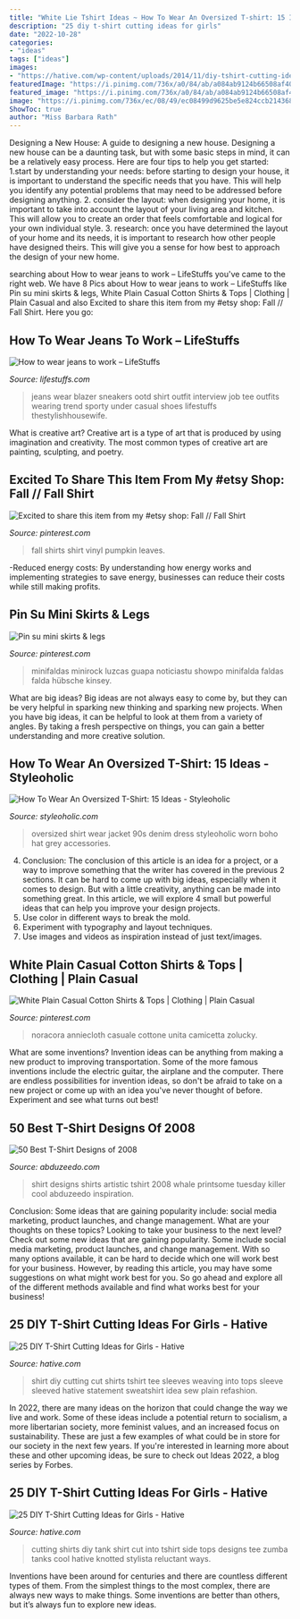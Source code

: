 ```yaml
---
title: "White Lie Tshirt Ideas ~ How To Wear An Oversized T-shirt: 15 Ideas"
description: "25 diy t-shirt cutting ideas for girls"
date: "2022-10-28"
categories:
- "ideas"
tags: ["ideas"]
images:
- "https://hative.com/wp-content/uploads/2014/11/diy-tshirt-cutting-ideas/22-cutting-shirts-into-tank-tops.jpg"
featuredImage: "https://i.pinimg.com/736x/a0/84/ab/a084ab9124b66508af40a2ab7fb058ec.jpg"
featured_image: "https://i.pinimg.com/736x/a0/84/ab/a084ab9124b66508af40a2ab7fb058ec.jpg"
image: "https://i.pinimg.com/736x/ec/08/49/ec08499d9625be5e824ccb214368e5d5.jpg"
ShowToc: true
author: "Miss Barbara Rath"
---
```



Designing a New House: A guide to designing a new house.
Designing a new house can be a daunting task, but with some basic steps in mind, it can be a relatively easy process. Here are four tips to help you get started: 1.start by understanding your needs: before starting to design your house, it is important to understand the specific needs that you have. This will help you identify any potential problems that may need to be addressed before designing anything. 2. consider the layout: when designing your home, it is important to take into account the layout of your living area and kitchen. This will allow you to create an order that feels comfortable and logical for your own individual style. 3. research: once you have determined the layout of your home and its needs, it is important to research how other people have designed theirs. This will give you a sense for how best to approach the design of your new home. 
	

		
searching about How to wear jeans to work – LifeStuffs you've came to the right web. We have 8 Pics about How to wear jeans to work – LifeStuffs like Pin su mini skirts &amp; legs, White Plain Casual Cotton Shirts &amp; Tops | Clothing | Plain Casual and also Excited to share this item from my #etsy shop: Fall // Fall Shirt. Here you go:
		
    
## How To Wear Jeans To Work – LifeStuffs

<img loading=lazy src="http://lifestuffs.com/wp-content/uploads/2015/02/Black-Blazer-White-T-Shirt-Jeans.jpg" onerror="this.onerror=null;this.src='https://tse2.mm.bing.net/th?id=OIP.E6gICpPTbZFbR1T8Ar8e3gHaKl&amp;pid=15.1';" alt="How to wear jeans to work – LifeStuffs">

_Source: lifestuffs.com_

>jeans wear blazer sneakers ootd shirt outfit interview job tee outfits wearing trend sporty under casual shoes lifestuffs thestylishhousewife. 

	

What is creative art?
Creative art is a type of art that is produced by using imagination and creativity. The most common types of creative art are painting, sculpting, and poetry.

    
## Excited To Share This Item From My #etsy Shop: Fall // Fall Shirt

<img loading=lazy src="https://i.pinimg.com/736x/ec/08/49/ec08499d9625be5e824ccb214368e5d5.jpg" onerror="this.onerror=null;this.src='https://tse4.mm.bing.net/th?id=OIP.ZpaPnQ9UAib0Lj2QoPAStQHaI5&amp;pid=15.1';" alt="Excited to share this item from my #etsy shop: Fall // Fall Shirt">

_Source: pinterest.com_

>fall shirts shirt vinyl pumpkin leaves. 

	

-Reduced energy costs: By understanding how energy works and implementing strategies to save energy, businesses can reduce their costs while still making profits.

    
## Pin Su Mini Skirts &amp; Legs

<img loading=lazy src="https://i.pinimg.com/736x/a0/84/ab/a084ab9124b66508af40a2ab7fb058ec.jpg" onerror="this.onerror=null;this.src='https://tse3.mm.bing.net/th?id=OIP.i5zqtO96HXnWQyx2Sgux2QHaL2&amp;pid=15.1';" alt="Pin su mini skirts &amp; legs">

_Source: pinterest.com_

>minifaldas minirock luzcas guapa noticiastu showpo minifalda faldas falda hübsche kinsey. 

	

What are big ideas?
Big ideas are not always easy to come by, but they can be very helpful in sparking new thinking and sparking new projects. When you have big ideas, it can be helpful to look at them from a variety of angles. By taking a fresh perspective on things, you can gain a better understanding and more creative solution.

    
## How To Wear An Oversized T-Shirt: 15 Ideas - Styleoholic

<img loading=lazy src="https://i.styleoholic.com/2017/06/06-an-oversized-bold-print-t-shirt-a-denim-jacket-black-Converse-for-a-90s-inspired-look.jpg" onerror="this.onerror=null;this.src='https://tse1.mm.bing.net/th?id=OIP.kLd6xd13nGKsftfhyjmSNwHaKy&amp;pid=15.1';" alt="How To Wear An Oversized T-Shirt: 15 Ideas - Styleoholic">

_Source: styleoholic.com_

>oversized shirt wear jacket 90s denim dress styleoholic worn boho hat grey accessories. 

	

4. Conclusion: The conclusion of this article is an idea for a project, or a way to improve something that the writer has covered in the previous 2 sections.
It can be hard to come up with big ideas, especially when it comes to design. But with a little creativity, anything can be made into something great. In this article, we will explore 4 small but powerful ideas that can help you improve your design projects.
1. Use color in different ways to break the mold.
2. Experiment with typography and layout techniques.
3. Use images and videos as inspiration instead of just text/images.

    
## White Plain Casual Cotton Shirts &amp; Tops | Clothing | Plain Casual

<img loading=lazy src="https://i.pinimg.com/736x/59/ce/0f/59ce0f43ae7ca4b17e37259e4d92190b.jpg" onerror="this.onerror=null;this.src='https://tse3.mm.bing.net/th?id=OIP.W1x1Us_Pm3XyYmR-vXAT3QHaJ3&amp;pid=15.1';" alt="White Plain Casual Cotton Shirts &amp; Tops | Clothing | Plain Casual">

_Source: pinterest.com_

>noracora anniecloth casuale cottone unita camicetta zolucky. 

	

What are some inventions?
Invention ideas can be anything from making a new product to improving transportation. Some of the more famous inventions include the electric guitar, the airplane and the computer. There are endless possibilities for invention ideas, so don't be afraid to take on a new project or come up with an idea you've never thought of before. Experiment and see what turns out best!

    
## 50 Best T-Shirt Designs Of 2008

<img loading=lazy src="http://imgs.abduzeedo.com/files/articles/50-best-t-shirt-designs-2008/25889_21_1.jpg" onerror="this.onerror=null;this.src='https://tse1.mm.bing.net/th?id=OIP.BBzhfEiCwbS5WYZsM3XwtQHaHC&amp;pid=15.1';" alt="50 Best T-Shirt Designs of 2008">

_Source: abduzeedo.com_

>shirt designs shirts artistic tshirt 2008 whale printsome tuesday killer cool abduzeedo inspiration. 

	

Conclusion: Some ideas that are gaining popularity include: social media marketing, product launches, and change management. What are your thoughts on these topics?
Looking to take your business to the next level? Check out some new ideas that are gaining popularity. Some include social media marketing, product launches, and change management. With so many options available, it can be hard to decide which one will work best for your business. However, by reading this article, you may have some suggestions on what might work best for you. So go ahead and explore all of the different methods available and find what works best for your business!

    
## 25 DIY T-Shirt Cutting Ideas For Girls - Hative

<img loading=lazy src="https://hative.com/wp-content/uploads/2014/11/diy-tshirt-cutting-ideas/14-long-sleeved-tee-cutting.jpg" onerror="this.onerror=null;this.src='https://tse3.mm.bing.net/th?id=OIP.dyK6ouCw7ksS-wMCabIyUAHaHC&amp;pid=15.1';" alt="25 DIY T-Shirt Cutting Ideas for Girls - Hative">

_Source: hative.com_

>shirt diy cutting cut shirts tshirt tee sleeves weaving into tops sleeve sleeved hative statement sweatshirt idea sew plain refashion. 

	

In 2022, there are many ideas on the horizon that could change the way we live and work. Some of these ideas include a potential return to socialism, a more libertarian society, more feminist values, and an increased focus on sustainability. These are just a few examples of what could be in store for our society in the next few years. If you're interested in learning more about these and other upcoming ideas, be sure to check out Ideas 2022, a blog series by Forbes.

    
## 25 DIY T-Shirt Cutting Ideas For Girls - Hative

<img loading=lazy src="https://hative.com/wp-content/uploads/2014/11/diy-tshirt-cutting-ideas/22-cutting-shirts-into-tank-tops.jpg" onerror="this.onerror=null;this.src='https://tse3.mm.bing.net/th?id=OIP.ligGZPDzb2KKBMl05sedxgHaLJ&amp;pid=15.1';" alt="25 DIY T-Shirt Cutting Ideas for Girls - Hative">

_Source: hative.com_

>cutting shirts diy tank shirt cut into tshirt side tops designs tee zumba tanks cool hative knotted stylista reluctant ways. 

	

Inventions have been around for centuries and there are countless different types of them. From the simplest things to the most complex, there are always new ways to make things. Some inventions are better than others, but it’s always fun to explore new ideas.

